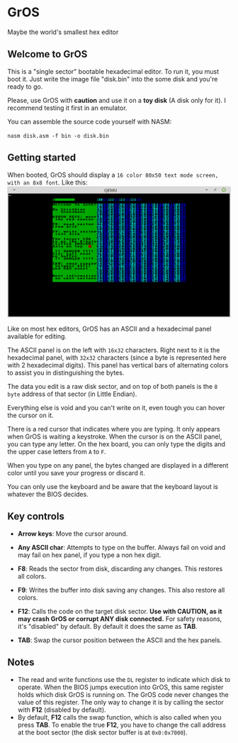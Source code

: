 # GrOS
Maybe the world's smallest hex editor

## Welcome to GrOS
This is a "single sector" bootable hexadecimal editor.
To run it, you must boot it.
Just write the image file "disk.bin" into the some disk and you're ready to go.

Please, use GrOS with **caution** and use it on a **toy disk** (A disk only for it).
I recommend testing it first in an emulator.

You can assemble the source code yourself with NASM:

`nasm disk.asm -f bin -o disk.bin`

## Getting started
When booted, GrOS should display a `16 color 80x50 text mode screen, with an 8x8 font`.
Like this: ![](preview.png)

Like on most hex editors, GrOS has an ASCII and a hexadecimal panel available for editing.

The ASCII panel is on the left with `16x32` characters.
Right next to it is the hexadecimal panel, with `32x32` characters (since a byte is represented here with 2 hexadecimal digits).
This panel has vertical bars of alternating colors to assist you in distinguishing the bytes.

The data you edit is a raw disk sector, and on top of both panels is the `8 byte` address of that sector (in Little Endian).

Everything else is void and you can't write on it, even tough you can hover the cursor on it.

There is a red cursor that indicates where you are typing. It only appears when GrOS is waiting a keystroke.
When the cursor is on the ASCII panel, you can type any letter. On the hex board, you can only type the digits and the upper case letters from `A` to `F`.

When you type on any panel, the bytes changed are displayed in a different color until you save your progress or discard it.

You can only use the keyboard and be aware that the keyboard layout is whatever the BIOS decides.

## Key controls

  - **Arrow keys**:
  Move the cursor around.
  
  - **Any ASCII char**: Attempts to type on the buffer. Always fail on void and may fail on hex panel, if you type a non hex digit.
  
  - **F8**: Reads the sector from disk, discarding any changes. This restores all colors.
  
  - **F9**: Writes the buffer into disk saving any changes. This also restore all colors.
  
  - **F12**:  Calls the code on the target disk sector.
    **Use with CAUTION, as it may crash GrOS or corrupt ANY disk connected.**
    For safety reasons, it's "disabled" by default. By default it does the same as **TAB**.
  
  - **TAB**: Swap the cursor position between the ASCII and the hex panels.

## Notes
  - The read and write functions use the `DL` register to indicate which disk to operate.
When the BIOS jumps execution into GrOS, this same register holds which disk GrOS is running on.
The GrOS code never changes the value of this register. The only way to change it is by calling the sector with **F12** (disabled by default).
  - By default, **F12** calls the swap function, which is also called when you press **TAB**.
  To enable the true **F12**, you have to change the call address at the boot sector (the disk sector buffer is at `0x0:0x7000`).
